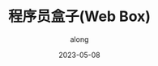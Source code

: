 ---
layout: home

title: 程序员盒子(Web Box)
date: "2023-05-08"
titleTemplate: 一个网站、提供一揽子的服务
keywords:
      - 程序员盒子
      - Web Box
      - web box
      - 一个网站、提供一揽子的服务
      - along
      - 前端笔记
author: along
description: "程序员盒子(Web Box), 一个网站、提供一揽子的服务"

hero:
  name:  程序员盒子(Web Box)
  # text: 一个网站、提供一揽子的服务
  tagline: 一个网站、提供一揽子的服务
  # actions:
  #   - theme: brand
  #     text: 快速上手
  #     link: /guide/getting-started
  #   - theme: alt
  #     text: GitHub
  #     link: https://github.com/vuejs/vitepress

features:
  - title: "HtML5"
    details: "HTML5是一种标记语言，用于创建Web页面和应用程序。"
    link: /html/
  - title: "CSS3"
    details: "CSS（Cascading Style Sheets）是一种用于为HTML元素添加样式的样式表语言，它可以控制HTML页面的外观和格式。"
    link: /css/
  - title: "JavaScript"
    details: "javaScript 是一门跨平台、面向对象的脚本语言，它能使网页可交互（例如拥有复杂的动画，可点击的按钮，通俗的菜单等）。"
    link: /js/
  - title: "JavaScript设计模式"
    details: "JavaScript设计模式是一种用于解决特定问题的套路，使用设计模式可以提高代码的可复用性、可维护性、可读性、稳健性以及安全性。"
    link: /design/
  - title: "Web Api"
    details: "Web API是Web的应用程序编程接口，可扩展浏览器和服务器的功能"
    link: /web/
  - title: "HTTP协议详解"
    details: "HTTP是一种用于传输数据的协议，它可以控制缓存和认证，开放同源限制等。"
    link: /http/
  - title: "TypeScript"
    details: "TypeScript是一种由微软推出的开源编程语言，是JavaScript的超集，可以转换成纯JavaScript代码。"
    link: /ts/
  - title: "数据结构与算法"
    details: "数据结构与算法是计算机科学中非常重要的一部分，它们是计算机编程的基础。"
    link: /algorithm/
  - title: "Nest.js"
    details: "Nest是一个Node.js的框架，它使用了现代的JavaScript或TypeScript编写。"
    link: /nest/
  - title: "Vue"
    details: "Vue 是一套用于构建用户界面的渐进式框架，易于上手并且适合与第三方库或既有项目整合。"
    link: /vue/
  - title: "UniApp"
    details: "UniApp是一个使用Vue.js开发跨平台前端应用的框架，开发者编写一套代码，可发布到iOS、Android、H5、小程序等多个平台。"
    link: /uapp/
  - title: "react"
    details: "React是一种非常流行的JavaScript库，用于构建用户界面。"
    link: /react/
  - title: "Linux"
    details: "Linux的常用指令"
    link: /linux/
  - title: "Vue项目构建流程"
    details: "如何从0到1搭建一个vue的项目。"
    link: /structure/
  - title: "项目实战"
    details: "带你从0到1完成一个企业级项目。"
    link: /project/s


# https://github.dev/process1024/vitepress
---